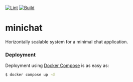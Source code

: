 [![Lint](https://github.com/Serious-senpai/minichat/actions/workflows/lint.yml/badge.svg)](https://github.com/Serious-senpai/minichat/actions/workflows/lint.yml)
[![Build](https://github.com/Serious-senpai/minichat/actions/workflows/build.yml/badge.svg)](https://github.com/Serious-senpai/minichat/actions/workflows/build.yml)

# minichat

Horizontally scalable system for a minimal chat application.

### Deployment

Deployment using [Docker Compose](https://docs.docker.com/compose) is as easy as:
```bash
$ docker compose up -d
```
